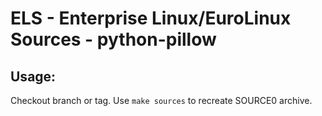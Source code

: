 # ELS - Enterprise Linux/EuroLinux Sources - python-pillow
 
## Usage:
  Checkout branch or tag. Use `make sources` to recreate  SOURCE0 archive.
